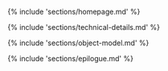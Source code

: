 {% include 'sections/homepage.md' %}

{% include 'sections/technical-details.md' %}

{% include 'sections/object-model.md' %}

{% include 'sections/epilogue.md' %}
